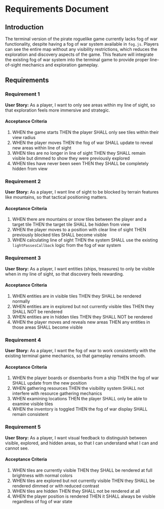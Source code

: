 # Requirements Document

## Introduction

The terminal version of the pirate roguelike game currently lacks fog of war functionality, despite having a fog of war system available in `fog.js`. Players can see the entire map without any visibility restrictions, which reduces the exploration and discovery aspects of the game. This feature will integrate the existing fog of war system into the terminal game to provide proper line-of-sight mechanics and exploration gameplay.

## Requirements

### Requirement 1

**User Story:** As a player, I want to only see areas within my line of sight, so that exploration feels more immersive and strategic.

#### Acceptance Criteria

1. WHEN the game starts THEN the player SHALL only see tiles within their view radius
2. WHEN the player moves THEN the fog of war SHALL update to reveal new areas within line of sight
3. WHEN tiles are no longer in line of sight THEN they SHALL remain visible but dimmed to show they were previously explored
4. WHEN tiles have never been seen THEN they SHALL be completely hidden from view

### Requirement 2

**User Story:** As a player, I want line of sight to be blocked by terrain features like mountains, so that tactical positioning matters.

#### Acceptance Criteria

1. WHEN there are mountains or snow tiles between the player and a target tile THEN the target tile SHALL be hidden from view
2. WHEN the player moves to a position with clear line of sight THEN previously blocked tiles SHALL become visible
3. WHEN calculating line of sight THEN the system SHALL use the existing `lightPassesCallback` logic from the fog of war system

### Requirement 3

**User Story:** As a player, I want entities (ships, treasures) to only be visible when in my line of sight, so that discovery feels rewarding.

#### Acceptance Criteria

1. WHEN entities are in visible tiles THEN they SHALL be rendered normally
2. WHEN entities are in explored but not currently visible tiles THEN they SHALL NOT be rendered
3. WHEN entities are in hidden tiles THEN they SHALL NOT be rendered
4. WHEN the player moves and reveals new areas THEN any entities in those areas SHALL become visible

### Requirement 4

**User Story:** As a player, I want the fog of war to work consistently with the existing terminal game mechanics, so that gameplay remains smooth.

#### Acceptance Criteria

1. WHEN the player boards or disembarks from a ship THEN the fog of war SHALL update from the new position
2. WHEN gathering resources THEN the visibility system SHALL not interfere with resource gathering mechanics
3. WHEN examining locations THEN the player SHALL only be able to examine visible tiles
4. WHEN the inventory is toggled THEN the fog of war display SHALL remain consistent

### Requirement 5

**User Story:** As a player, I want visual feedback to distinguish between visible, explored, and hidden areas, so that I can understand what I can and cannot see.

#### Acceptance Criteria

1. WHEN tiles are currently visible THEN they SHALL be rendered at full brightness with normal colors
2. WHEN tiles are explored but not currently visible THEN they SHALL be rendered dimmed or with reduced contrast
3. WHEN tiles are hidden THEN they SHALL not be rendered at all
4. WHEN the player position is rendered THEN it SHALL always be visible regardless of fog of war state